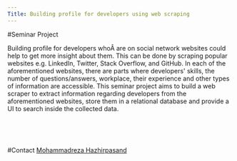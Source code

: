 ```yaml
---
Title: Building profile for developers using web scraping
---
```


#Seminar Project
<br><p>
Building profile for developers whoÂ are on social network websites could help to get more insight about them. This can be done by scraping popular websites e.g. LinkedIn, Twitter, Stack Overflow, and GitHub. In each of the aforementioned websites, there are parts where developers' skills, the number of questions/answers, workplace, their experience and other types of information are accessible. This seminar project aims to build a web scraper to extract information regarding developers from the aforementioned websites, store them in a relational database and provide a UI to search inside the collected data.

<br><p><br></p>
#Contact 
[Mohammadreza Hazhirpasand](%base_url%/staff/MohammadrezaHazhirpasand)
<p><br></p>
